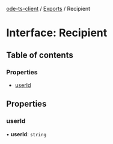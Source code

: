 [ode-ts-client](../README.md) / [Exports](../modules.md) / Recipient

# Interface: Recipient

## Table of contents

### Properties

- [userId](Recipient.md#userid)

## Properties

### userId

• **userId**: `string`
